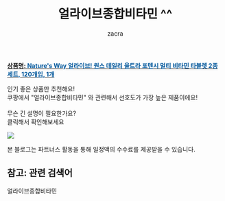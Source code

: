 ﻿---
layout: post
title:  "얼라이브종합비타민 ^^"
author: zacra
categories: [ 아이템 ]
tags: [얼라이브종합비타민]
image: https://static.coupangcdn.com/image/vendor_inventory/b4fd/30131ce011724638528712d727a5fa97e762eab75db20f2bbc47a1e183b3.jpg 
description: "쿠팡에서 얼라이브종합비타민 관련 키워드로 가장 고객 선호도가 높은 제품이랍니다."
rating: 4.5
---

<a href="https://link.coupang.com/re/AFFSDP?lptag=AF8407795&pageKey=175003062&itemId=364595786&vendorItemId=70531030648&traceid=V0-153-520c179b6dd20688"><b>상품명: <font color='#01579B'>Nature's Way 얼라이브! 원스 데일리 울트라 포텐시 멀티 비타민 타블렛 2종 세트, 120개입, 1개</font></b></a>

인기 좋은 상품만 추천해요!<br/>
쿠팡에서 "얼라이브종합비타민" 와 관련해서 선호도가 가장 높은 제품이에요!<br/><br/>
무슨 긴 설명이 필요한가요?  
클릭해서 확인해보세요


<a href="https://link.coupang.com/re/AFFSDP?lptag=AF8407795&pageKey=175003062&itemId=364595786&vendorItemId=70531030648&traceid=V0-153-520c179b6dd20688"><img src="https://thumbnail7.coupangcdn.com/thumbnails/remote/q89/image/vendor_inventory/4bb4/22019948bed69537dcde73a38ab81dcdc31a1ce2b30ff818460300de5f8c.jpg"></a> 

본 블로그는 파트너스 활동을 통해 일정액의 수수료를 제공받을 수 있습니다.

## 참고: 관련 검색어    
얼라이브종합비타민